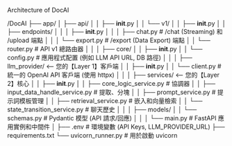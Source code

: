 Architecture of DocAI

/DocAI
├── app/
│   ├── api/
│   │   ├── __init__.py
│   │   └── v1/
│   │       ├── __init__.py
│   │       ├── endpoints/
│   │       │   ├── __init__.py
│   │       │   ├── chat.py         # /chat (Streaming) 和 /upload 端點
│   │       │   └── export.py       # /export (Data Export) 端點
│   │       └── router.py           # API v1 總路由器
│   │
│   ├── core/
│   │   ├── __init__.py
│   │   └── config.py               # 應用程式配置 (例如 LLM API URL, DB 路徑)
│   │
│   ├── llm_provider/               <-- 您的【Layer 1】客戶端
│   │   ├── __init__.py
│   │   └── client.py               # 統一的 OpenAI API 客戶端 (使用 httpx)
│   │
│   ├── services/                   <-- 您的【Layer 2】核心
│   │   ├── __init__.py
│   │   ├── core_logic_service.py   # 協調器
│   │   ├── input_data_handle_service.py # 提取、分塊
│   │   ├── prompt_service.py       # 提示詞模板管理
│   │   ├── retrieval_service.py    # 嵌入和向量檢索
│   │   └── state_transition_service.py # 聊天歷史
│   │
│   ├── models/
│   │   └── schemas.py              # Pydantic 模型 (API 請求/回應)
│   │
│   └── main.py                     # FastAPI 應用實例和中間件
│
├── .env                            # 環境變數 (API Keys, LLM_PROVIDER_URL)
├── requirements.txt
└── uvicorn_runner.py               # 用於啟動 uvicorn